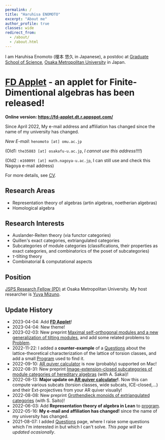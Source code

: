 ```yaml
---
permalink: /
title: "Haruhisa ENOMOTO"
excerpt: "About me"
author_profile: true
classes: wide
redirect_from:
  - /about/
  - /about.html
---
```


I am Haruhisa Enomoto (榎本 悠久 in Japanese), a postdoc at
[Graduate School of Science](https://www.omu.ac.jp/sci/en/),
[Osaka Metropolitan University](https://www.omu.ac.jp/en/) in Japan.

# [FD Applet](/fd-applet/) - an applet for Finite-Dimentional algebras has been released!

**Online version: <https://fd-applet.dt.r.appspot.com/>**

Since April 2022, My e-mail address and affiliation has changed since the name of my university has changed.

_New E-mail_:
`henomoto [at] omu.ac.jp`

(Old1: `the35883 [at] osakafu-u.ac.jp`,
_I cannot use this address!!!!_)

(Old2 : `m16009t [at] math.nagoya-u.ac.jp`,
I can still use and check this Nagoya e-mail address)

For more details, see [CV](/cv/).

## Research Areas

- Representation theory of algebras (artin algebras, noetherian algebras)
- Homological algebra

## Research Interests

- Auslander-Reiten theory (via functor categories)
- Quillen's exact categories, extriangulated categories
- Subcategories of module categories (classifications, their properties as exact categories, and combinatorics of the poset of subcategories)
- $\tau$-tilting theory
- Combinatorial & computational aspects

## Position

[JSPS Research Fellow (PD)](https://www.jsps.go.jp/english/e-pd/) at Osaka Metropolitan University. My host researcher is [Yuya Mizuno](https://researchmap.jp/y-mizuno?lang=en).

## Update History

- 2023-04-04: Add **[FD Applet](/fd-applet/)**!
- 2023-04-04: New theme!
- 2023-02-03: New preprint [Maximal self-orthogonal modules and a new generalization of tilting modules](/papers/mso/), and add some related problems to [Problem](/problems/).
- 2022-11-22: I added a **counter-example** of a [Questions](/questions/) about the lattice-theoretical characterization of the lattice of torsion classes, and add a small [Program](/codes/) used to find it.
- 2022-09-10: [AR quiver calculator](/codes/) is now (probably) supported on Mac!
- 2022-08-31: New preprint [Image-extension-closed subcategories of module categories of hereditary algebras](/papers/ie-closed/) (with A. Sakai)!
- 2022-08-13: **Major update on [AR quiver calculator](/codes/)!**. Now this can compute various subcats (torsion classes, wide subcats, ICE-closed,...) and their Ext-projectives from your AR quiver visually!
- 2022-08-08: New preprint [Grothendieck monoids of extriangulated categories](/papers/et-monoid/) (with S. Saito)!
- 2022-06-03: Add **Representation theory of algebra in Lean** to [program](/codes/).
- 2022-05-16: **My e-mail and affiliation has changed!** since the name of my university has changed.
- 2021-08-07: I added [Questions](/questions/) page, where I raise some questions which I'm interested in but which I can't solve. _This page will be updated ocasionally_.
